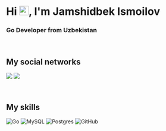 <h1>Hi <img src="https://media.giphy.com/media/hvRJCLFzcasrR4ia7z/giphy.gif" width="25px">, I'm Jamshidbek Ismoilov</h1>

<h3>Go Developer from Uzbekistan  </h3>
<br>

    
##  My social networks

<a href="https://t.me/jamshidyusuf"><img src="https://img.shields.io/badge/Telegram-2CA5E0?style=for-the-badge&logo=telegram&logoColor=white"/></a>
<a href="https://www.linkedin.com/in/jamshid-ismoilov-b1577821a/"><img src="https://img.shields.io/badge/linkedin-%230077B5.svg?style=for-the-badge&logo=linkedin&logoColor=white"/></a>

<br>

##  My skills

![Go](https://img.shields.io/badge/golang-%2300f.svg?style=for-the-badge&logo=golang&logoColor=blue)
![MySQL](https://img.shields.io/badge/mysql-%2300f.svg?style=for-the-badge&logo=mysql&logoColor=white)
![Postgres](https://img.shields.io/badge/postgres-%23316192.svg?style=for-the-badge&logo=postgresql&logoColor=white)
![GitHub](https://img.shields.io/badge/github-%23121011.svg?style=for-the-badge&logo=github&logoColor=white)

<br>


